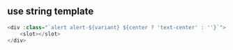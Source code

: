 ## use string template

```js
<div :class="`alert alert-${variant} ${center ? 'text-center' : ''}`">
    <slot></slot>
</div>

```
